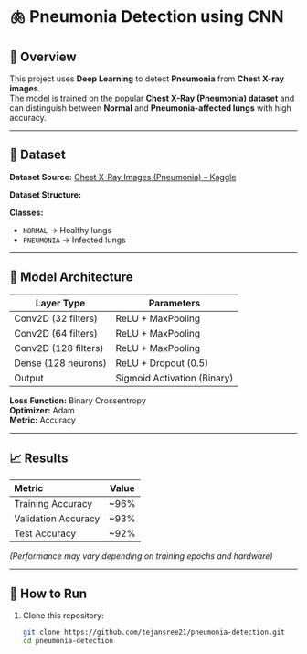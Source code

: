 # 🫁 Pneumonia Detection using CNN

## 📘 Overview
This project uses **Deep Learning** to detect **Pneumonia** from **Chest X-ray images**.  
The model is trained on the popular **Chest X-Ray (Pneumonia) dataset** and can distinguish between **Normal** and **Pneumonia-affected lungs** with high accuracy.

---

## 🧩 Dataset
**Dataset Source:** [Chest X-Ray Images (Pneumonia) – Kaggle](https://www.kaggle.com/datasets/paultimothymooney/chest-xray-pneumonia)

**Dataset Structure:**

**Classes:**
- `NORMAL` → Healthy lungs  
- `PNEUMONIA` → Infected lungs  

---

## 🧠 Model Architecture
| Layer Type | Parameters |
|-------------|-------------|
| Conv2D (32 filters) | ReLU + MaxPooling |
| Conv2D (64 filters) | ReLU + MaxPooling |
| Conv2D (128 filters) | ReLU + MaxPooling |
| Dense (128 neurons) | ReLU + Dropout (0.5) |
| Output | Sigmoid Activation (Binary) |

**Loss Function:** Binary Crossentropy  
**Optimizer:** Adam  
**Metric:** Accuracy  

---

## 📈 Results
| Metric | Value |
|:--------|:------:|
| Training Accuracy | ~96% |
| Validation Accuracy | ~93% |
| Test Accuracy | ~92% |

*(Performance may vary depending on training epochs and hardware)*

---

## 🧪 How to Run
1. Clone this repository:
   ```bash
   git clone https://github.com/tejansree21/pneumonia-detection.git
   cd pneumonia-detection
